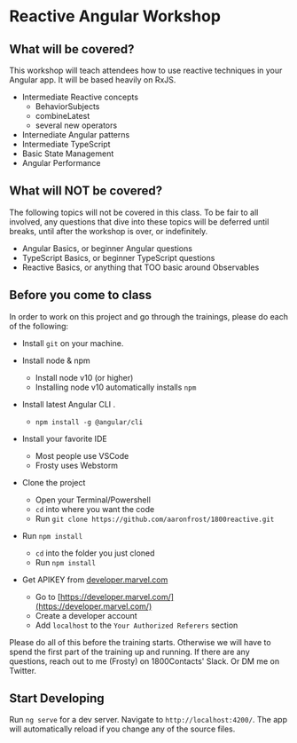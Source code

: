 # Reactive Angular Workshop

## What will be covered?

This workshop will teach attendees how to use reactive techniques in your Angular app. It will be
based heavily on RxJS.

-   Intermediate Reactive concepts
    -   BehaviorSubjects
    -   combineLatest
    -   several new operators
-   Internediate Angular patterns
-   Intermediate TypeScript
-   Basic State Management
-   Angular Performance

## What will NOT be covered?

The following topics will not be covered in this class. To be fair to all involved, any questions
that dive into these topics will be deferred until breaks, until after the workshop is over, or
indefinitely.

-   Angular Basics, or beginner Angular questions
-   TypeScript Basics, or beginner TypeScript questions
-   Reactive Basics, or anything that TOO basic around Observables

## Before you come to class

In order to work on this project and go through the trainings, please do each of the following:

-   Install `git` on your machine.
-   Install node & npm
    -   Install node v10 (or higher)
    -   Installing node v10 automatically installs `npm`
-   Install latest Angular CLI .
    -   `npm install -g @angular/cli`
-   Install your favorite IDE
    -   Most people use VSCode
    -   Frosty uses Webstorm
-   Clone the project
    -   Open your Terminal/Powershell
    -   `cd` into where you want the code
    -   Run `git clone https://github.com/aaronfrost/1800reactive.git`
-   Run `npm install`

    -   `cd` into the folder you just cloned
    -   Run `npm install`

-   Get APIKEY from [developer.marvel.com](https://developer.marvel.com/)
    -   Go to [https://developer.marvel.com/](https://developer.marvel.com/)
    -   Create a developer account
    -   Add `localhost` to the `Your Authorized Referers` section

Please do all of this before the training starts. Otherwise we will have to spend the first
part of the training up and running. If there are any questions, reach out to me (Frosty)
on 1800Contacts' Slack. Or DM me on Twitter.

## Start Developing

Run `ng serve` for a dev server. Navigate to `http://localhost:4200/`. The app will automatically reload if you change any of the source files.
